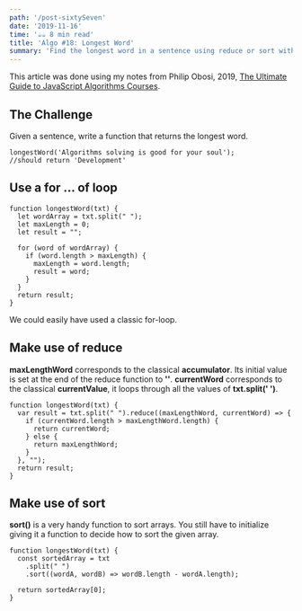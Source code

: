 ```yaml
---
path: '/post-sixtySeven'
date: '2019-11-16'
time: '☕️☕️ 8 min read'
title: 'Algo #18: Longest Word'
summary: 'Find the longest word in a sentence using reduce or sort with Philip Oboso'
---
```


This article was done using my notes from Philip Obosi, 2019, [The Ultimate Guide to JavaScript Algorithms Courses](https://scotch.io/courses/the-ultimate-guide-to-javascript-algorithms).

## The Challenge

Given a sentence, write a function that returns the longest word.

```
longestWord('Algorithms solving is good for your soul');
//should return 'Development'
```

## Use a for ... of loop

```
function longestWord(txt) {
  let wordArray = txt.split(" ");
  let maxLength = 0;
  let result = "";

  for (word of wordArray) {
    if (word.length > maxLength) {
      maxLength = word.length;
      result = word;
    }
  }
  return result;
}
```

We could easily have used a classic for-loop.

## Make use of reduce

**maxLengthWord** corresponds to the classical **accumulator**. Its initial value is set at the end of the reduce function to **''**.
**currentWord** corresponds to the classical **currentValue**, it loops through all the values of **txt.split(' ')**.

```
function longestWord(txt) {
  var result = txt.split(" ").reduce((maxLengthWord, currentWord) => {
    if (currentWord.length > maxLengthWord.length) {
      return currentWord;
    } else {
      return maxLengthWord;
    }
  }, "");
  return result;
}
```

## Make use of sort

**sort()** is a very handy function to sort arrays. You still have to initialize giving it a function to decide how to sort the given array.

```
function longestWord(txt) {
  const sortedArray = txt
    .split(" ")
    .sort((wordA, wordB) => wordB.length - wordA.length);

  return sortedArray[0];
}
```
